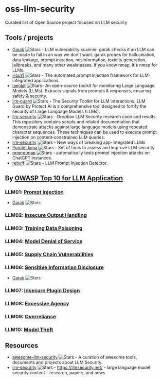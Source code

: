 # oss-llm-security
Curated list of Open Source project focused on LLM security 

## Tools / projects

- [Garak](https://github.com/leondz/garak/) ![Stars](https://img.shields.io/github/stars/leondz/garak) -  LLM vulnerability scanner. garak checks if an LLM can be made to fail in an way we don't want. garak probes for hallucination, data leakage, prompt injection, misinformation, toxicity generation, jailbreaks, and many other weaknesses. If you know nmap, it's nmap for LLMs.
- [HouYi](https://github.com/LLMSecurity/HouYi) ![Stars](https://img.shields.io/github/stars/LLMSecurity/HouYi) - The automated prompt injection framework for LLM-integrated applications.
- [langkit](https://github.com/whylabs/langkit) ![Stars](https://img.shields.io/github/stars/whylabs/langkit)- An open-source toolkit for monitoring Large Language Models (LLMs). Extracts signals from prompts & responses, ensuring safety & security.
- [llm-guard](https://github.com/protectai/llm-guard) ![Stars](https://img.shields.io/github/stars/protectai/llm-guard) - The Security Toolkit for LLM Interactions. LLM Guard by Protect AI is a comprehensive tool designed to fortify the security of Large Language Models (LLMs).
- [llm-security](https://github.com/dropbox/llm-security) ![Stars](https://img.shields.io/github/stars/dropbox/llm-security) - Dropbox LLM Security research code and results. This repository contains scripts and related documentation that demonstrate attacks against large language models using repeated character sequences. These techniques can be used to execute prompt injection on content-constrained LLM queries.
- [llm-security](https://github.com/greshake/llm-security) ![Stars](https://img.shields.io/github/stars/greshake/llm-security)  -  New ways of breaking app-integrated LLMs
- [PurpleLlama](https://github.com/facebookresearch/PurpleLlama) ![Stars](https://img.shields.io/github/stars/facebookresearch/PurpleLlama) - Set of tools to assess and improve LLM security. 
- [promptmap](https://github.com/utkusen/promptmap) ![Stars](https://img.shields.io/github/stars/utkusen/promptmap) - automatically tests prompt injection attacks on ChatGPT instances.
- [rebuff](https://github.com/protectai/rebuff) ![Stars](https://img.shields.io/github/stars/protectai/rebuff) - LLM Prompt Injection Detector.

## By [OWASP Top 10 for LLM Application](https://llmtop10.com/)

### LLM01: [Prompt Injection](https://llmtop10.com/llm01/)
- [Garak](https://github.com/leondz/garak/) ![Stars](https://img.shields.io/github/stars/leondz/garak)
  
### LLM02: [Insecure Output Handling](https://llmtop10.com/llm02/)
### LLM03: [Training Data Poisoning](https://llmtop10.com/llm03/)
### LLM04: [Model Denial of Service](https://llmtop10.com/llm04/)
### LLM05: [Supply Chain Vulnerabilities](https://llmtop10.com/llm05/)
### LLM06: [Sensitive Information Disclosure](https://llmtop10.com/llm06/)
- [Garak](https://github.com/leondz/garak/) ![Stars](https://img.shields.io/github/stars/leondz/garak)

### LLM07: [Insecure Plugin Design](https://llmtop10.com/llm07/)
### LLM08: [Excessive Agency](https://llmtop10.com/llm08/)
### LLM09: [Overreliance](https://llmtop10.com/llm09/)
### LLM10: [Model Theft](https://llmtop10.com/llm10/)

## Resources
- [awesome-llm-security](https://github.com/corca-ai/awesome-llm-security) ![Stars](https://img.shields.io/github/stars/corca-ai/awesome-llm-security) -  A curation of awesome tools, documents and projects about LLM Security. 
- [llm-security](https://github.com/llmsecnet/llmsec-site) ![Stars](https://img.shields.io/github/stars/llmsecnet/llmsec-site) - https://llmsecurity.net/ - large language model security content - research, papers, and news

